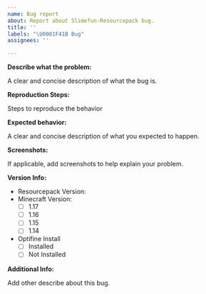 ```yaml
---
name: Bug report
about: Report about Slimefun-Resourcepack bug.
title: ''
labels: "\U0001F41B Bug"
assignees: ''

---
```


**Describe what the problem:**

A clear and concise description of what the bug is.

**Reproduction Steps:**

Steps to reproduce the behavior

**Expected behavior:**

A clear and concise description of what you expected to happen.

**Screenshots:**

If applicable, add screenshots to help explain your problem.

**Version Info:**

- Resourcepack Version:
- Minecraft Version:
  - [ ] 1.17
  - [ ] 1.16
  - [ ] 1.15
  - [ ] 1.14
- Optifine Install
  - [ ] Installed
  - [ ] Not Installed

**Additional Info:**

Add other describe about this bug.
